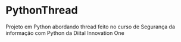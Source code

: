 # PythonThread
Projeto em Python abordando thread feito no curso de Segurança da informação com Python da Diital Innovation One

